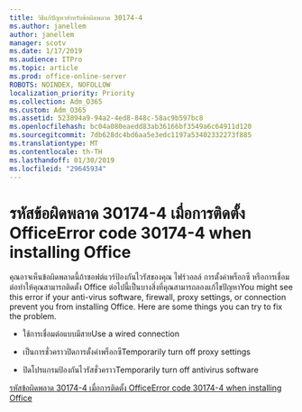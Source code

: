 ```yaml
---
title: วิธีแก้ปัญหาสำหรับข้อผิดพลาด 30174-4
ms.author: janellem
author: janellem
manager: scotv
ms.date: 1/17/2019
ms.audience: ITPro
ms.topic: article
ms.prod: office-online-server
ROBOTS: NOINDEX, NOFOLLOW
localization_priority: Priority
ms.collection: Adm_O365
ms.custom: Adm_O365
ms.assetid: 523894a9-94a2-4ed8-848c-58ac9b597bc8
ms.openlocfilehash: bc04a080eaedd83ab36166bf3549a6c64911d120
ms.sourcegitcommit: 7db628dc4bd6aa5e3edc1197a53402332273f885
ms.translationtype: MT
ms.contentlocale: th-TH
ms.lasthandoff: 01/30/2019
ms.locfileid: "29645934"
---
```

# <a name="error-code-30174-4-when-installing-office"></a><span data-ttu-id="d9ba9-102">รหัสข้อผิดพลาด 30174-4 เมื่อการติดตั้ง Office</span><span class="sxs-lookup"><span data-stu-id="d9ba9-102">Error code 30174-4 when installing Office</span></span>

<span data-ttu-id="d9ba9-p101">คุณอาจเห็นข้อผิดพลาดนี้ถ้าซอฟต์แวร์ป้องกันไวรัสของคุณ ไฟร์วอลล์ การตั้งค่าพร็อกซี หรือการเชื่อมต่อทำให้คุณสามารถติดตั้ง Office ต่อไปนี้เป็นบางสิ่งที่คุณสามารถลองแก้ไขปัญหา</span><span class="sxs-lookup"><span data-stu-id="d9ba9-p101">You might see this error if your anti-virus software, firewall, proxy settings, or connection prevent you from installing Office. Here are some things you can try to fix the problem.</span></span>
  
- <span data-ttu-id="d9ba9-105">ใช้การเชื่อมต่อแบบมีสาย</span><span class="sxs-lookup"><span data-stu-id="d9ba9-105">Use a wired connection</span></span>
    
- <span data-ttu-id="d9ba9-106">เป็นการชั่วคราวปิดการตั้งค่าพร็อกซี</span><span class="sxs-lookup"><span data-stu-id="d9ba9-106">Temporarily turn off proxy settings</span></span>
    
- <span data-ttu-id="d9ba9-107">ปิดโปรแกรมป้องกันไวรัสชั่วคราว</span><span class="sxs-lookup"><span data-stu-id="d9ba9-107">Temporarily turn off antivirus software</span></span>
    
[<span data-ttu-id="d9ba9-108">รหัสข้อผิดพลาด 30174-4 เมื่อการติดตั้ง Office</span><span class="sxs-lookup"><span data-stu-id="d9ba9-108">Error code 30174-4 when installing Office</span></span>](https://support.office.com/article/5d5551db-266f-47b3-93fc-d51c2e8f4c0b?wt.mc_id=Alchemy_ClientDIA)
  

